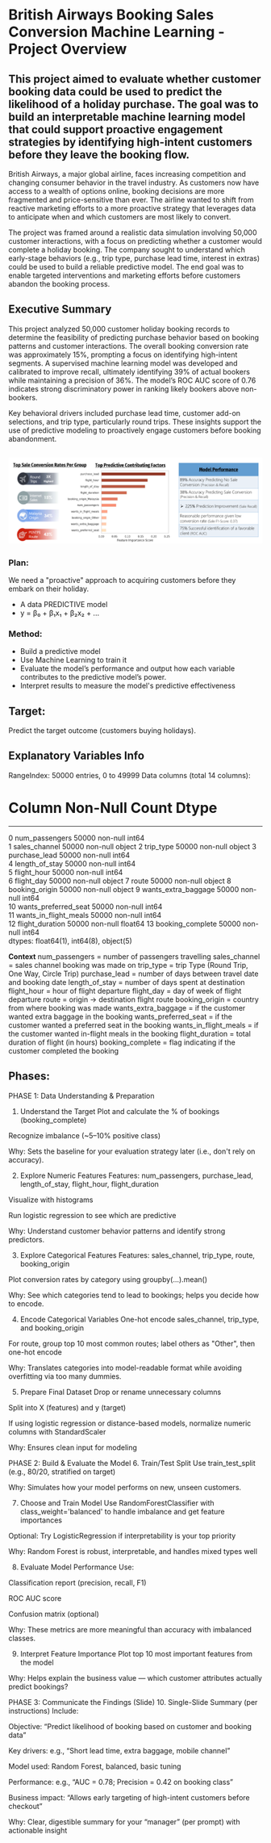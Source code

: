 # British Airways Booking Sales Conversion Machine Learning - Project Overview


This project aimed to evaluate whether customer booking data could be used to predict the likelihood of a holiday purchase. The goal was to build an interpretable machine learning model that could support proactive engagement strategies by identifying high-intent customers before they leave the booking flow.
---
British Airways, a major global airline, faces increasing competition and changing consumer behavior in the travel industry. As customers now have access to a wealth of options online, booking decisions are more fragmented and price-sensitive than ever. The airline wanted to shift from reactive marketing efforts to a more proactive strategy that leverages data to anticipate when and which customers are most likely to convert.

The project was framed around a realistic data simulation involving 50,000 customer interactions, with a focus on predicting whether a customer would complete a holiday booking. The company sought to understand which early-stage behaviors (e.g., trip type, purchase lead time, interest in extras) could be used to build a reliable predictive model. The end goal was to enable targeted interventions and marketing efforts before customers abandon the booking process.

## Executive Summary

This project analyzed 50,000 customer holiday booking records to determine the feasibility of predicting purchase behavior based on booking patterns and customer interactions. The overall booking conversion rate was approximately 15%, prompting a focus on identifying high-intent segments. A supervised machine learning model was developed and calibrated to improve recall, ultimately identifying 39% of actual bookers while maintaining a precision of 36%. The model’s ROC AUC score of 0.76 indicates strong discriminatory power in ranking likely bookers above non-bookers. 

Key behavioral drivers included purchase lead time, customer add-on selections, and trip type, particularly round trips. These insights support the use of predictive modeling to proactively engage customers before booking abandonment.

![dashboard](https://github.com/JzesatiD/british_airlines_dataproj/blob/main/assets/dashb.png?raw=true)
---
### Plan: 
We need a "proactive" approach to acquiring customers before they embark on their holiday. 
- A data PREDICTIVE model
- y = β₀ + β₁x₁ + β₂x₂ + ...

### Method: 
- Build a predictive model
- Use Machine Learning to train it
- Evaluate the model’s performance and output how each variable contributes to the predictive model’s power.
- Interpret results to measure the model's predictive effectiveness

## Target: 
Predict the target outcome (customers buying holidays). 

## Explanatory Variables Info

RangeIndex: 50000 entries, 0 to 49999
Data columns (total 14 columns):
 #   Column                 Non-Null Count  Dtype  
---  ------                 --------------  -----  
 0   num_passengers         50000 non-null  int64  
 1   sales_channel          50000 non-null  object 
 2   trip_type              50000 non-null  object 
 3   purchase_lead          50000 non-null  int64  
 4   length_of_stay         50000 non-null  int64  
 5   flight_hour            50000 non-null  int64  
 6   flight_day             50000 non-null  object 
 7   route                  50000 non-null  object 
 8   booking_origin         50000 non-null  object 
 9   wants_extra_baggage    50000 non-null  int64  
 10  wants_preferred_seat   50000 non-null  int64  
 11  wants_in_flight_meals  50000 non-null  int64  
 12  flight_duration        50000 non-null  float64
 13  booking_complete       50000 non-null  int64  
dtypes: float64(1), int64(8), object(5)

**Context**
num_passengers = number of passengers travelling
sales_channel = sales channel booking was made on
trip_type = trip Type (Round Trip, One Way, Circle Trip)
purchase_lead = number of days between travel date and booking date
length_of_stay = number of days spent at destination
flight_hour = hour of flight departure
flight_day = day of week of flight departure
route = origin -> destination flight route
booking_origin = country from where booking was made
wants_extra_baggage = if the customer wanted extra baggage in the booking
wants_preferred_seat = if the customer wanted a preferred seat in the booking
wants_in_flight_meals = if the customer wanted in-flight meals in the booking
flight_duration = total duration of flight (in hours)
booking_complete = flag indicating if the customer completed the booking


## Phases: 

PHASE 1: Data Understanding & Preparation
1. Understand the Target
Plot and calculate the % of bookings (booking_complete)

Recognize imbalance (~5–10% positive class)

Why: Sets the baseline for your evaluation strategy later (i.e., don't rely on accuracy).

2. Explore Numeric Features
Features: num_passengers, purchase_lead, length_of_stay, flight_hour, flight_duration

Visualize with histograms

Run logistic regression to see which are predictive

Why: Understand customer behavior patterns and identify strong predictors.

3. Explore Categorical Features
Features: sales_channel, trip_type, route, booking_origin

Plot conversion rates by category using groupby(...).mean()

Why: See which categories tend to lead to bookings; helps you decide how to encode.

4. Encode Categorical Variables
One-hot encode sales_channel, trip_type, and booking_origin

For route, group top 10 most common routes; label others as "Other", then one-hot encode

Why: Translates categories into model-readable format while avoiding overfitting via too many dummies.

5. Prepare Final Dataset
Drop or rename unnecessary columns

Split into X (features) and y (target)

If using logistic regression or distance-based models, normalize numeric columns with StandardScaler

Why: Ensures clean input for modeling

PHASE 2: Build & Evaluate the Model
6. Train/Test Split
Use train_test_split (e.g., 80/20, stratified on target)

Why: Simulates how your model performs on new, unseen customers.

7. Choose and Train Model
Use RandomForestClassifier with class_weight='balanced' to handle imbalance and get feature importances

Optional: Try LogisticRegression if interpretability is your top priority

Why: Random Forest is robust, interpretable, and handles mixed types well

8. Evaluate Model Performance
Use:

Classification report (precision, recall, F1)

ROC AUC score

Confusion matrix (optional)

Why: These metrics are more meaningful than accuracy with imbalanced classes.

9. Interpret Feature Importance
Plot top 10 most important features from the model

Why: Helps explain the business value — which customer attributes actually predict bookings?

PHASE 3: Communicate the Findings (Slide)
10. Single-Slide Summary (per instructions)
Include:

Objective: “Predict likelihood of booking based on customer and booking data”

Key drivers: e.g., “Short lead time, extra baggage, mobile channel”

Model used: Random Forest, balanced, basic tuning

Performance: e.g., “AUC = 0.78; Precision = 0.42 on booking class”

Business impact: “Allows early targeting of high-intent customers before checkout”

Why: Clear, digestible summary for your “manager” (per prompt) with actionable insight

